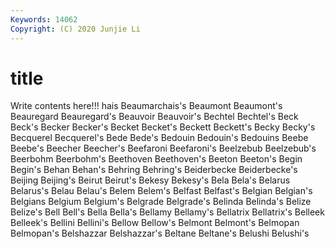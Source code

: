 ```yaml
---
Keywords: 14062
Copyright: (C) 2020 Junjie Li
---
```


# title

Write contents here!!!
hais 
Beaumarchais's 
Beaumont 
Beaumont's 
Beauregard 
Beauregard's
Beauvoir 
Beauvoir's 
Bechtel 
Bechtel's 
Beck 
Beck's 
Becker 
Becker's 
Becket 
Becket's
Beckett 
Beckett's 
Becky 
Becky's 
Becquerel 
Becquerel's 
Bede 
Bede's 
Bedouin 
Bedouin's
Bedouins 
Beebe 
Beebe's 
Beecher 
Beecher's 
Beefaroni 
Beefaroni's 
Beelzebub 
Beelzebub's 
Beerbohm
Beerbohm's 
Beethoven 
Beethoven's 
Beeton 
Beeton's 
Begin 
Begin's 
Behan 
Behan's 
Behring
Behring's 
Beiderbecke 
Beiderbecke's 
Beijing 
Beijing's 
Beirut 
Beirut's 
Bekesy 
Bekesy's 
Bela
Bela's 
Belarus 
Belarus's 
Belau 
Belau's 
Belem 
Belem's 
Belfast 
Belfast's 
Belgian
Belgian's 
Belgians 
Belgium 
Belgium's 
Belgrade 
Belgrade's 
Belinda 
Belinda's 
Belize 
Belize's
Bell 
Bell's 
Bella 
Bella's 
Bellamy 
Bellamy's 
Bellatrix 
Bellatrix's 
Belleek 
Belleek's
Bellini 
Bellini's 
Bellow 
Bellow's 
Belmont 
Belmont's 
Belmopan 
Belmopan's 
Belshazzar 
Belshazzar's
Beltane 
Beltane's 
Belushi 
Belushi's 
